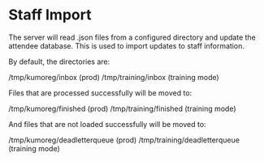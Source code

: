 Staff Import
============

The server will read .json files from a configured directory
and update the attendee database. This is used to import updates
to staff information.

By default, the directories are:

/tmp/kumoreg/inbox (prod)
/tmp/training/inbox (training mode)

Files that are processed successfully will be moved to:

/tmp/kumoreg/finished (prod)
/tmp/training/finished (training mode)

And files that are not loaded successfully will be moved to:

/tmp/kumoreg/deadletterqueue (prod)
/tmp/training/deadletterqueue (training mode)

